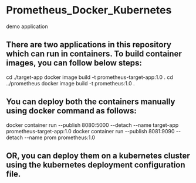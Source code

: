 # Prometheus_Docker_Kubernetes
demo application

## There are two applications in this repository which can run in containers. To build container images, you can follow below steps:

cd ./target-app
docker image build -t prometheus-target-app:1.0 .
cd ../prometheus
docker image build -t prometheus:1.0 .

## You can deploy both the containers manually using docker command as follows:

docker container run --publish 8080:5000 --detach --name target-app prometheus-target-app:1.0
docker container run --publish 8081:9090 --detach --name prom prometheus:1.0

## OR, you can deploy them on a kubernetes cluster using the kubernetes deployment configuration file.
